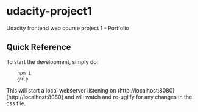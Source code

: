 # udacity-project1
Udacity frontend web course project 1 - Portfolio

## Quick Reference

To start the development, simply do:

```javascript
    npm i
    gulp
```

This will start a local webserver listening on (http://localhost:8080)[http://localhost:8080] and will watch and re-uglify for any changes in the css file.

